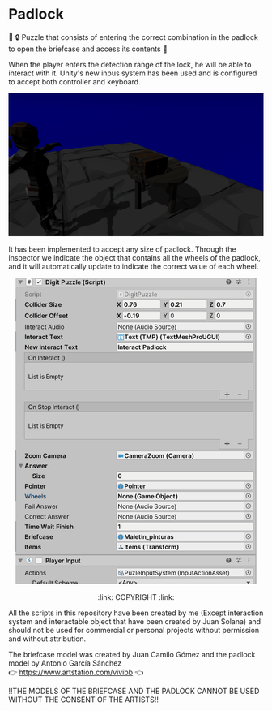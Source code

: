 # Padlock

:jigsaw: :lock: Puzzle that consists of entering the correct combination in the padlock to open the briefcase and access its contents :briefcase:

When the player enters the detection range of the lock, he will be able to interact with it. 
Unity's new inpus system has been used and is configured to accept both controller and keyboard.
<p align="center">
  <img src="gifs/Padlock.gif" alt="animated" />
</p>

It has been implemented to accept any size of padlock. Through the inspector we indicate the object that contains all the wheels of the padlock, and it will automatically update to indicate the correct value of each wheel.
<p align="center">
  <img src="gifs/Padlock_Editor.gif" alt="animated" />
</p>

<p align="center">
:link: COPYRIGHT :link:
</p>

All the scripts in this repository have been created by me (Except interaction system and interactable object that have been created by Juan Solana) and should not be used for commercial or personal projects without permission and without attribution.

The briefcase model was created by Juan Camilo Gómez and the padlock model by Antonio García Sánchez     
:point_right: https://www.artstation.com/vivibb :point_left:

:bangbang:THE MODELS OF THE BRIEFCASE AND THE PADLOCK CANNOT BE USED WITHOUT THE CONSENT OF THE ARTISTS:bangbang:
